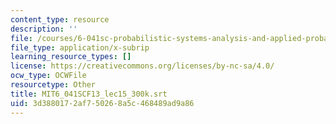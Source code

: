 ```yaml
---
content_type: resource
description: ''
file: /courses/6-041sc-probabilistic-systems-analysis-and-applied-probability-fall-2013/3d3880172af750268a5c468489ad9a86_MIT6_041SCF13_lec15_300k.vtt
file_type: application/x-subrip
learning_resource_types: []
license: https://creativecommons.org/licenses/by-nc-sa/4.0/
ocw_type: OCWFile
resourcetype: Other
title: MIT6_041SCF13_lec15_300k.srt
uid: 3d388017-2af7-5026-8a5c-468489ad9a86
---
```

